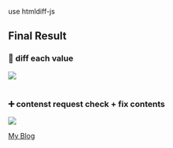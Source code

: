 use htmldiff-js
## Final Result

<h3>🔔 diff each value</h3>
<img src="https://velog.velcdn.com/images/fearofcod/post/92793993-633e-4650-8b5e-f6767ba9e463/image.gif"><br></br>

<h3>➕ contenst request check + fix contents</h3>
<img src ="https://velog.velcdn.com/images/fearofcod/post/f31bbd13-b9a1-4147-bc04-07bd173671e4/image.gif"></br>

<a href="https://velog.io/@fearofcod/React-htmlDiffer-%EC%82%AC%EC%9A%A9">My Blog</a><br>
